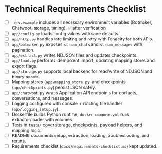 # Technical Requirements Checklist

- [ ] `.env.example` includes all necessary environment variables (Botmaker, Chatwoot, storage, tuning). ✅ after verification
- [ ] `app/config.py` loads config values with sane defaults.
- [ ] `app/http.py` handles rate limiting and retry with Tenacity for both APIs.
- [ ] `app/botmaker.py` exposes `stream_chats` and `stream_messages` with pagination.
- [ ] `app/extract.py` writes NDJSON files and updates checkpoints.
- [ ] `app/load.py` performs idempotent import, updating mapping stores and export flags.
- [ ] `app/storage.py` supports local backend for read/write of NDJSON and binary assets.
- [ ] Mapping stores (`app/mapping_store.py`) and checkpoints (`app/checkpoints.py`) persist JSON safely.
- [ ] `app/chatwoot.py` wraps Application API endpoints for contacts, conversations, and messages.
- [ ] Logging configured with console + rotating file handler (`app/logging_setup.py`).
- [ ] Dockerfile builds Python runtime, `docker-compose.yml` runs extractor/loader with volumes.
- [ ] Tests in `tests/` cover storage, checkpoints, payload helpers, and mapping logic.
- [ ] README documents setup, extraction, loading, troubleshooting, and reruns.
- [ ] Requirements checklist (`docs/requirements-checklist.md`) kept updated.
